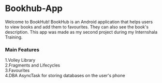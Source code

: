 # Bookhub-App
Welcome to BookHub! BookHub is an Android application that helps users to view books and add them to favourites. They can also see the book's description.
This app was made as my second project during my Internshala Training.

### Main Features
1.Volley Library</br>
2.Fragments and Lifecycles</br>
3.Favourites</br>
4.DBA AsyncTask for storing databases on the user's phone</br>


